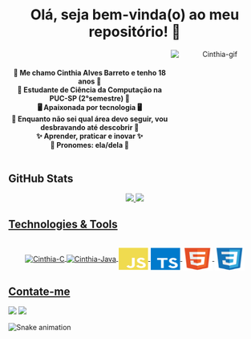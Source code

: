 <h1 align="center">Olá, seja bem-vinda(o) ao meu repositório! 👋</h1>

<div align="center" style="display: inline_row">
  <div>
    <img align="right" alt="Cinthia-gif" height="200" width="180" style="border:50px;"  src="https://images-ext-2.discordapp.net/external/KVs0y51Zj4u2cybvjcgzBXGA9h3hP7AzDWx1Q7ZQlkc/https/im.ezgif.com/tmp/ezgif-1-02c77d1e1f.gif">
    <br>
  </div>
  
  <div align="center">
    <h4>
    💟 Me chamo Cinthia Alves Barreto e tenho 18 anos 💟 <br>
    🌱 Estudante de Ciência da Computação na PUC-SP (2°semestre) 🌱 <br>
    🖥️ Apaixonada por tecnologia 🖥️ <br>
    🔭 Enquanto não sei qual área devo seguir, vou desbravando até descobrir 🔭 <br>
    ✨ Aprender, praticar e inovar ✨<br>
    🦋 Pronomes: ela/dela 🦋 <br><br>
    </h4>
    </div>
</div>

## GitHub Stats
<div align="center">
  <a href="https://github.com/cinthiaab">
  <img height="180em" src="https://github-readme-stats.vercel.app/api?username=cinthiaab&show_icons=true&theme=dracula&include_all_commits=true&count_private=true"/>
  <img height="180em" src="https://github-readme-stats.vercel.app/api/top-langs/?username=cinthiaab&layout=compact&langs_count=7&theme=dracula"/>
</div>

 ## Technologies & Tools
<div style="display: inline_block" align="center"><br>
  <img align="center" alt="Cinthia-C" height="45" width="60" src="https://cdn.jsdelivr.net/gh/devicons/devicon/icons/c/c-original.svg">
  <img align="center" alt="Cinthia-Java" height="45" width="60" src="https://cdn.jsdelivr.net/gh/devicons/devicon/icons/java/java-original.svg">
  <img align="center" alt="Cinthia-Js" height="45" width="60" src="https://raw.githubusercontent.com/devicons/devicon/master/icons/javascript/javascript-plain.svg">
  <img align="center" alt="Cinthia-Ts" height="45" width="60" src="https://raw.githubusercontent.com/devicons/devicon/master/icons/typescript/typescript-plain.svg">
  <img align="center" alt="Cinthia-HTML" height="45" width="60" src="https://raw.githubusercontent.com/devicons/devicon/master/icons/html5/html5-original.svg">
  <img align="center" alt="Cinthia-CSS" height="45" width="60" src="https://raw.githubusercontent.com/devicons/devicon/master/icons/css3/css3-original.svg">
</div>
  
 ## Contate-me
<div> 
  <a href = "mailto:cinthiabarreto2802@gmail.com"><img src="https://img.shields.io/badge/Gmail-D14836?style=for-the-badge&logo=gmail&logoColor=white" target="_blank"></a>
  <a href="https://www.linkedin.com/in/cinthia-barreto-414b371a7" target="_blank"><img src="https://img.shields.io/badge/-LinkedIn-%230077B5?style=for-the-badge&logo=linkedin&logoColor=white" target="_blank"></a> 
  
  ![Snake animation](https://github.com/cinthiaab/cinthiaab/blob/output/github-contribution-grid-snake.svg)
 
</div>
  
